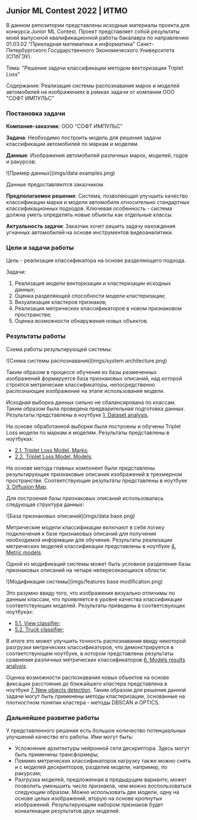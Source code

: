## Junior ML Contest 2022 | ИТМО

В данном репозитории представлены исходные материалы проекта для конкурса
Junior ML Contest. Проект представляет собой результаты моей выпускной
квалификационной работы бакалавра по направлению 01.03.02 "Прикладная математика
и информатика" Санкт-Петербургского Государственного Экономического Университета
(СПбГЭУ).

Тема: "Решение задачи классификации методом векторизации Triplet Loss"

Содержание: Реализация системы распознавания марок и моделей автомобилей на
изображениях в рамках задачи от компании ООО "СОФТ ИМПУЛЬС"

### Постановка задачи

**Компания-заказчик**: ООО "СОФТ ИМПУЛЬС"

**Задача**: Необходимо построить модель для решения задачи классификации автомобилей
по маркам и моделям.

**Данные**: Изображения автомобилей различных марок, моделей, годов и ракурсов:

![Пример данных](imgs/data examples.png)

Данные предоставляются заказчиком.

**Предполагаемое решение**: Система, позволяющая улучшить качество классификации
марки и модели автомобиля относительно стандартных классификационных подходов.
Ключевая особенность - система должна уметь определять новые объекты как
отдельные классы.

**Актуальность задачи**: Заказчик хочет решить задачу нахождения угнанных автомобилей на основе
инструментов видеоаналитики.

### Цели и задачи работы 

Цель - реализация классификатора на основе разделяющего подхода.

Задачи:

1. Реализация модели векторизации и кластеризации исходных данных;
2. Оценка разделяющей способности модели кластеризации;
3. Визуализация кластеров признаков;
4. Реализация метрических классификаторов в новом признаковом пространстве;
5. Оценка возможности обнаружения новых объектов.

### Результаты работы

Схема работы результирующей системы:

![Схема системы распознавания](imgs/system architecture.png)

Таким образом в процессе обучения из базы размеченных изображений формируется
база признаковых описаний, над которой строятся метрические классификаторы, 
непосредственно распознающие изображение на этапе использования модели.

Исходная выборка данных сильно не сбалансирована по классам. Таким образом была
проведена предварительная подготовка данных. Результаты представлены в ноутбуке
[1. Dataset analysis](https://github.com/vederko-p/Junior-ML-Contest/blob/description/1.%20Dataset%20analysis.ipynb).

На основе обработанной выборки были построены и обучены Triplet Loss модели по
маркам и моделям. Результаты представлены в ноутбуках:
* [2.1. Triplet Loss Model. Marks](https://github.com/vederko-p/Junior-ML-Contest/blob/description/2.1.%20Triplet%20Loss%20Model.%20Marks.ipynb);
* [2.2. Triplet Loss Model. Models](https://github.com/vederko-p/Junior-ML-Contest/blob/description/2.2.%20Triplet%20Loss%20Model.%20Models.ipynb).

На основе метода главных компонент были представлены результирующие признаковые
описания изображений в трехмерном пространстве. Соответствующие результаты
представлены в ноутбуке [3. Diffusion Map](https://github.com/vederko-p/Junior-ML-Contest/blob/description/3.%20Diffusion%20Map.ipynb).

Для построения базы признаковых описаний использовалась следующая структура
данных:

![База признаковых описаний](imgs/data base.png)

Метрические модели классификации включают в себя логику подключения к базе
признаковых описаний для получения необходимой информации для обучения.
Результаты реализации метрических моделей классификации представлены в ноутбуке
[4. Metric models](https://github.com/vederko-p/Junior-ML-Contest/blob/description/4.%20Metric%20models.ipynb).

Одной из модификаций системы может быть условное разделение базы признаковых
описаний на четыре непересекающихся области:

![Модификация системы](imgs/features base modification.png)

Это разумно ввиду того, что изображения визуально отличимы по данным классам,
что проявляется в уровне качества классификации соответствующих моделей.
Результаты приведены в соответсвующих ноутбуках:
* [5.1. View classifier](https://github.com/vederko-p/Junior-ML-Contest/blob/description/5.1.%20View%20classifier.ipynb);
* [5.2. Truck classifier](https://github.com/vederko-p/Junior-ML-Contest/blob/description/5.2.%20Truck%20classifier.ipynb);

В итоге это может улучшить точность распознавания ввиду некоторой разгрузки
метрических классификаторов, что демонстрируется в соответствующем ноутбуке, в
котором представлены результаты сравнения различных метрических классификаторов
[6. Models results analysis](https://github.com/vederko-p/Junior-ML-Contest/blob/description/6.%20Models%20results%20analysis.ipynb).

Оценка возможности распознавания новых объектов на основе фиксации расстояния до
ближайшего кластера представлена в ноутбуке [7. New objects detection](https://github.com/vederko-p/Junior-ML-Contest/blob/description/7.%20New%20objects%20detection.ipynb).
Таким образом для решения данной задачи могут быть применены методы
кластеризации, основанные на плотностном понятии кластера - методы DBSCAN и
OPTICS.

### Дальнейшее развитие работы

У представленного решения есть большое количество потенциальных улучшений
качество его работы. Ими могут быть:

* Усложнение архитектуры нейронной сети дескриптора. Здесь могут быть применены
трансформеры;
* Помимо метрических классификаторов нагрузку также можно снять и с моделей 
дескрипторов, разделив модели, например, по ракурсам;
* Разгрузка моделей, предложенная в предыдущем варианте, может позволить 
уменьшить число признаков, чем можно воспользоваться следующим образом. Можно
использовать две модели, одну на основе целых изображений, вторую на основе
кропнутых изображений. Результирующим набором признаков будет конкатенация
результатов двух моделей.
